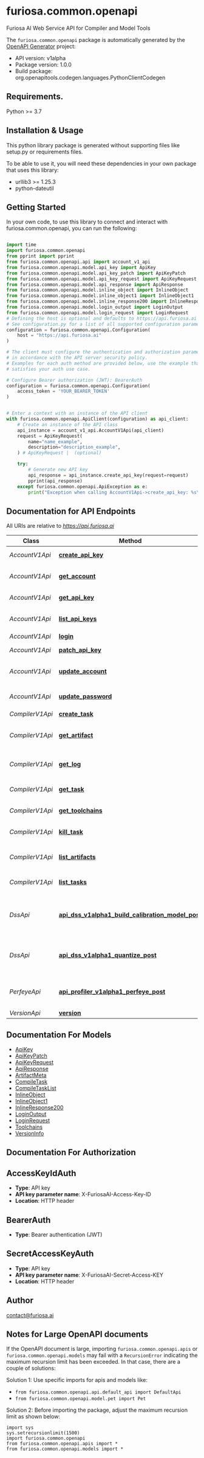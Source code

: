 # furiosa.common.openapi
Furiosa AI Web Service API for Compiler and Model Tools

The `furiosa.common.openapi` package is automatically generated by the [OpenAPI Generator](https://openapi-generator.tech) project:

- API version: v1alpha
- Package version: 1.0.0
- Build package: org.openapitools.codegen.languages.PythonClientCodegen

## Requirements.

Python >= 3.7

## Installation & Usage

This python library package is generated without supporting files like setup.py or requirements files.

To be able to use it, you will need these dependencies in your own package that uses this library:

* urllib3 >= 1.25.3
* python-dateutil

## Getting Started

In your own code, to use this library to connect and interact with furiosa.common.openapi,
you can run the following:

```python

import time
import furiosa.common.openapi
from pprint import pprint
from furiosa.common.openapi.api import account_v1_api
from furiosa.common.openapi.model.api_key import ApiKey
from furiosa.common.openapi.model.api_key_patch import ApiKeyPatch
from furiosa.common.openapi.model.api_key_request import ApiKeyRequest
from furiosa.common.openapi.model.api_response import ApiResponse
from furiosa.common.openapi.model.inline_object import InlineObject
from furiosa.common.openapi.model.inline_object1 import InlineObject1
from furiosa.common.openapi.model.inline_response200 import InlineResponse200
from furiosa.common.openapi.model.login_output import LoginOutput
from furiosa.common.openapi.model.login_request import LoginRequest
# Defining the host is optional and defaults to https://api.furiosa.ai
# See configuration.py for a list of all supported configuration parameters.
configuration = furiosa.common.openapi.Configuration(
    host = "https://api.furiosa.ai"
)

# The client must configure the authentication and authorization parameters
# in accordance with the API server security policy.
# Examples for each auth method are provided below, use the example that
# satisfies your auth use case.

# Configure Bearer authorization (JWT): BearerAuth
configuration = furiosa.common.openapi.Configuration(
    access_token = 'YOUR_BEARER_TOKEN'
)


# Enter a context with an instance of the API client
with furiosa.common.openapi.ApiClient(configuration) as api_client:
    # Create an instance of the API class
    api_instance = account_v1_api.AccountV1Api(api_client)
    request = ApiKeyRequest(
        name="name_example",
        description="description_example",
    ) # ApiKeyRequest |  (optional)

    try:
        # Generate new API key
        api_response = api_instance.create_api_key(request=request)
        pprint(api_response)
    except furiosa.common.openapi.ApiException as e:
        print("Exception when calling AccountV1Api->create_api_key: %s\n" % e)
```

## Documentation for API Endpoints

All URIs are relative to *https://api.furiosa.ai*

Class | Method | HTTP request | Description
------------ | ------------- | ------------- | -------------
*AccountV1Api* | [**create_api_key**](furiosa/common/openapi/docs/AccountV1Api.md#create_api_key) | **POST** /api/account/v1alpha1/apikeys | Generate new API key
*AccountV1Api* | [**get_account**](furiosa/common/openapi/docs/AccountV1Api.md#get_account) | **GET** /api/account/v1alpha1/me | Get my account information
*AccountV1Api* | [**get_api_key**](furiosa/common/openapi/docs/AccountV1Api.md#get_api_key) | **GET** /api/account/v1alpha1/apikeys/{access_key_id} | Get a API key
*AccountV1Api* | [**list_api_keys**](furiosa/common/openapi/docs/AccountV1Api.md#list_api_keys) | **GET** /api/account/v1alpha1/apikeys | List generated API keys
*AccountV1Api* | [**login**](furiosa/common/openapi/docs/AccountV1Api.md#login) | **POST** /api/account/v1alpha1/login | Login
*AccountV1Api* | [**patch_api_key**](furiosa/common/openapi/docs/AccountV1Api.md#patch_api_key) | **PATCH** /api/account/v1alpha1/apikeys/{access_key_id} | Update a API key
*AccountV1Api* | [**update_account**](furiosa/common/openapi/docs/AccountV1Api.md#update_account) | **PUT** /api/account/v1alpha1/me | Update my account information
*AccountV1Api* | [**update_password**](furiosa/common/openapi/docs/AccountV1Api.md#update_password) | **PUT** /api/account/v1alpha1/me/password | Change my account password
*CompilerV1Api* | [**create_task**](furiosa/common/openapi/docs/CompilerV1Api.md#create_task) | **POST** /api/compiler/v1alpha1/tasks | Compile
*CompilerV1Api* | [**get_artifact**](furiosa/common/openapi/docs/CompilerV1Api.md#get_artifact) | **GET** /api/compiler/v1alpha1/tasks/{task_id}/artifacts/{name} | Gets resources of a specific compile task
*CompilerV1Api* | [**get_log**](furiosa/common/openapi/docs/CompilerV1Api.md#get_log) | **GET** /api/compiler/v1alpha1/tasks/{task_id}/logs | Get compilation task log
*CompilerV1Api* | [**get_task**](furiosa/common/openapi/docs/CompilerV1Api.md#get_task) | **GET** /api/compiler/v1alpha1/tasks/{task_id} | Get compilation task status
*CompilerV1Api* | [**get_toolchains**](furiosa/common/openapi/docs/CompilerV1Api.md#get_toolchains) | **GET** /api/compiler/v1alpha1/toolchains | Get compiler toolchains
*CompilerV1Api* | [**kill_task**](furiosa/common/openapi/docs/CompilerV1Api.md#kill_task) | **DELETE** /api/compiler/v1alpha1/tasks/{task_id} | Kill the compilation task
*CompilerV1Api* | [**list_artifacts**](furiosa/common/openapi/docs/CompilerV1Api.md#list_artifacts) | **GET** /api/compiler/v1alpha1/tasks/{task_id}/artifacts | Gets summary of artifacts
*CompilerV1Api* | [**list_tasks**](furiosa/common/openapi/docs/CompilerV1Api.md#list_tasks) | **GET** /api/compiler/v1alpha1/tasks | List compilation tasks
*DssApi* | [**api_dss_v1alpha1_build_calibration_model_post**](furiosa/common/openapi/docs/DssApi.md#api_dss_v1alpha1_build_calibration_model_post) | **POST** /api/dss/v1alpha1/build-calibration-model | Calibrate a model and return the calibrated one
*DssApi* | [**api_dss_v1alpha1_quantize_post**](furiosa/common/openapi/docs/DssApi.md#api_dss_v1alpha1_quantize_post) | **POST** /api/dss/v1alpha1/quantize | Calibrate a model and return the calibrated one
*PerfeyeApi* | [**api_profiler_v1alpha1_perfeye_post**](furiosa/common/openapi/docs/PerfeyeApi.md#api_profiler_v1alpha1_perfeye_post) | **POST** /api/profiler/v1alpha1/perfeye | Generate a visualized performance estimation
*VersionApi* | [**version**](furiosa/common/openapi/docs/VersionApi.md#version) | **GET** /version | 


## Documentation For Models

 - [ApiKey](furiosa/common/openapi/docs/ApiKey.md)
 - [ApiKeyPatch](furiosa/common/openapi/docs/ApiKeyPatch.md)
 - [ApiKeyRequest](furiosa/common/openapi/docs/ApiKeyRequest.md)
 - [ApiResponse](furiosa/common/openapi/docs/ApiResponse.md)
 - [ArtifactMeta](furiosa/common/openapi/docs/ArtifactMeta.md)
 - [CompileTask](furiosa/common/openapi/docs/CompileTask.md)
 - [CompileTaskList](furiosa/common/openapi/docs/CompileTaskList.md)
 - [InlineObject](furiosa/common/openapi/docs/InlineObject.md)
 - [InlineObject1](furiosa/common/openapi/docs/InlineObject1.md)
 - [InlineResponse200](furiosa/common/openapi/docs/InlineResponse200.md)
 - [LoginOutput](furiosa/common/openapi/docs/LoginOutput.md)
 - [LoginRequest](furiosa/common/openapi/docs/LoginRequest.md)
 - [Toolchains](furiosa/common/openapi/docs/Toolchains.md)
 - [VersionInfo](furiosa/common/openapi/docs/VersionInfo.md)


## Documentation For Authorization


## AccessKeyIdAuth

- **Type**: API key
- **API key parameter name**: X-FuriosaAI-Access-Key-ID
- **Location**: HTTP header


## BearerAuth

- **Type**: Bearer authentication (JWT)


## SecretAccessKeyAuth

- **Type**: API key
- **API key parameter name**: X-FuriosaAI-Secret-Access-KEY
- **Location**: HTTP header


## Author

contact@furiosa.ai


## Notes for Large OpenAPI documents
If the OpenAPI document is large, importing `furiosa.common.openapi.apis` or `furiosa.common.openapi.models` may fail with a
`RecursionError` indicating the maximum recursion limit has been exceeded. In that case, there are a couple of solutions:

Solution 1:
Use specific imports for apis and models like:
- `from furiosa.common.openapi.api.default_api import DefaultApi`
- `from furiosa.common.openapi.model.pet import Pet`

Solution 2:
Before importing the package, adjust the maximum recursion limit as shown below:
```
import sys
sys.setrecursionlimit(1500)
import furiosa.common.openapi
from furiosa.common.openapi.apis import *
from furiosa.common.openapi.models import *
```

